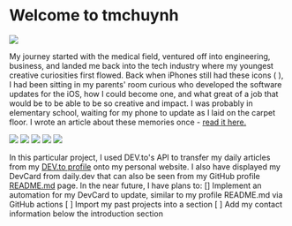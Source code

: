 # Welcome to tmchuynh

<img src="https://img.shields.io/website?down_color=lightgrey&down_message=down&up_color=green&up_message=live&url=https%3A%2F%2Ftmchuynh.github.io%2Ftinamchuynh%2F"/>

My journey started with the medical field, ventured off into engineering, business, and landed me back into the tech industry where my youngest creative curiosities first flowed. Back when iPhones still had these icons ( ), I had been sitting in my parents' room curious who developed the software updates for the iOS, how I could become one, and what great of a job that would be to be able to be so creative and impact. I was probably in elementary school, waiting for my phone to update as I laid on the carpet floor. I wrote an article about these memories once - [read it here.](https://www.bridge-to-connect.org/blog-articles/discovering-my-field)

<a href="https://www.linkedin.com/in/tinamchuynh/"><img src="https://img.shields.io/badge/-LinkedIn-blue?style=flat&color=a1242c&logo=linkedin&logoColor=E0E0E0"></a>
<a href="https://dev.to/tmchuynh"><img src="https://img.shields.io/badge/-DEV.to-blue?style=flat&color=a1242c&logo=dev.to&logoColor=E0E0E0"></a>
<a href="https://twitter.com/tinamchuynh"><img src="https://img.shields.io/badge/-Twitter-white?style=flat&logo=twitter&logoColor=a1242c&color=E0E0E0"></a>
<a href="mailto:tinamchuynh@gmail.com"><img src="https://img.shields.io/badge/-Gmail-white?style=flat&logo=gmail"/></a>
<a href="paypal.me/tmchuynh"><img src="https://img.shields.io/badge/-Donate-white?style=flat&logo=paypal&logoColor=a1242c&color=E0E0E0"></a>

In this particular project, I used DEV.to's API to transfer my daily articles from my <a href="https://dev.to/tmchuynh">DEV.to profile</a> onto my personal website. I also have displayed my DevCard from daily.dev that can also be seen from my GitHub profile <a href="https://github.com/tmchuynh">README.md</a> page. In the near future, I have plans to:
[\] Implement an automation for my DevCard to update, similar to my profile README.md via GitHub actions
[ ] Import my past projects into a section
[ ] Add my contact information below the introduction section
